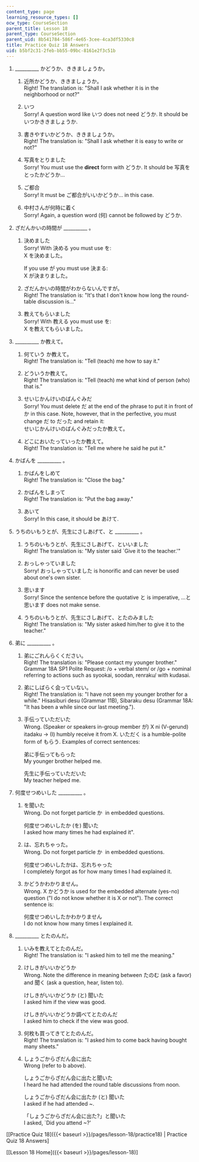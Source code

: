 ```yaml
---
content_type: page
learning_resource_types: []
ocw_type: CourseSection
parent_title: Lesson 18
parent_type: CourseSection
parent_uid: 8b541784-586f-4e65-3cee-4ca3df5330c8
title: Practice Quiz 18 Answers
uid: b5bf2c31-2feb-bb55-09bc-8161e2f3c51b
---
```


1.  \_\_\_\_\_\_\_\_\_\_ かどうか、ききましょうか。
    
    1.  近所かどうか、ききましょうか。  
        Right! The translation is: "Shall I ask whether it is in the neighborhood or not?"
        
    2.  いつ  
        Sorry! A question word like いつ does not need どうか. It should be いつかききましょうか.
        
    3.  書きやすいかどうか、ききましょうか。  
        Right! The translation is: "Shall I ask whether it is easy to write or not?"
        
    4.  写真をとりました  
        Sorry! You must use the **direct** form with どうか. It should be 写真をとったかどうか…
        
    5.  ご都合  
        Sorry! It must be ご都合がいいかどうか… in this case.
        
    6.  中村さんが何時に着く  
        Sorry! Again, a question word (何) cannot be followed by どうか.
        
2.  ざだんかいの時間が \_\_\_\_\_\_\_\_\_\_ 。
    
    1.  決めました  
        Sorry! With 決める you must use を:  
        X を決めました。
        
        If you use が you must use 決まる:  
        X が決まりました。
        
    2.  ざだんかいの時間がわからないんですが。  
        Right! The translation is: "It's that I don't know how long the round-table discussion is..."
        
    3.  教えてもらいました  
        Sorry! With 教える you must use を:  
        X を教えてもらいました。
        
3.  \_\_\_\_\_\_\_\_\_\_ か教えて。
    
    1.  何ていう か教えて。  
        Right! The translation is: "Tell (teach) me how to say it."
        
    2.  どういうか教えて。  
        Right! The translation is: "Tell (teach) me what kind of person (who) that is."
        
    3.  せいじかんけいのばんぐみだ  
        Sorry! You must delete だ at the end of the phrase to put it in front of か in this case. Note, however, that in the perfective, you must change だ to だった and retain it:  
        せいじかんけいのばんぐみだったか教えて。
        
    4.  どこにおいたっていったか教えて。  
        Right! The translation is: "Tell me where he said he put it."
        
4.  かばんを \_\_\_\_\_\_\_\_\_\_ 。
    
    1.  かばんをしめて  
        Right! The translation is: "Close the bag."
        
    2.  かばんをしまって  
        Right! The translation is: "Put the bag away."
        
    3.  あいて  
        Sorry! In this case, it should be あけて.
        
5.  うちのいもうとが、先生にさしあげて、と \_\_\_\_\_\_\_\_\_\_ 。
    
    1.  うちのいもうとが、先生にさしあげて、といいました  
        Right! The translation is: "My sister said &grave;Give it to the teacher.'"
        
    2.  おっしゃっていました  
        Sorry! おっしゃっていました is honorific and can never be used about one's own sister.
        
    3.  思います  
        Sorry! Since the sentence before the quotative と is imperative, …と思います does not make sense.
        
    4.  うちのいもうとが、先生にさしあげて、とたのみました  
        Right! The translation is: "My sister asked him/her to give it to the teacher."
        
6.  弟に \_\_\_\_\_\_\_\_\_\_ 。
    
    1.  弟にごれんらくください。  
        Right! The translation is: "Please contact my younger brother." Grammar 18A SP1 Polite Request: /o + verbal stem/ or /go + nominal referring to actions such as syookai, soodan, renraku/ with kudasai.
        
    2.  弟にしばらく会っていない。  
        Right! The translation is: "I have not seen my younger brother for a while." Hisasiburi desu (Grammar 11B), Sibaraku desu (Grammar 18A: "It has been a while since our last meeting.").
        
    3.  手伝っていただいた  
        Wrong. (Speaker or speakers in-group member が) X ni (V-gerund) itadaku → (I) humbly receive it from X. いただく is a humble-polite form of もらう. Examples of correct sentences:
        
        弟に手伝ってもらった  
        My younger brother helped me.
        
        先生に手伝っていただいた  
        My teacher helped me.
        
7.  何度せつめいした \_\_\_\_\_\_\_\_\_\_ 。
    
    1.  を聞いた  
        Wrong. Do not forget particle か  in embedded questions.
        
        何度せつめいしたか (を) 聞いた  
        I asked how many times he had explained it".
        
    2.  は、忘れちゃった。  
        Wrong. Do not forget particle か  in embedded questions.
        
        何度せつめいしたかは、忘れちゃった  
        I completely forgot as for how many times I had explained it.
        
    3.  かどうかわかりません。  
        Wrong. X かどうか is used for the embedded alternate (yes-no) question ("I do not know whether it is X or not"). The correct sentence is:
        
        何度せつめいしたかわかりません  
        I do not know how many times I explained it.
        
8.  \_\_\_\_\_\_\_\_\_\_ とたのんだ。
    
    1.  いみを教えてとたのんだ。  
        Right! The translation is: "I asked him to tell me the meaning."
        
    2.  けしきがいいかどうか  
        Wrong. Note the difference in meaning between たのむ (ask a favor) and 聞く (ask a question, hear, listen to).
        
        けしきがいいかどうか (と) 聞いた  
        I asked him if the view was good.
        
        けしきがいいかどうか調べてとたのんだ  
        I asked him to check if the view was good.
        
    3.  何枚も買ってきてとたのんだ。  
        Right! The translation is: "I asked him to come back having bought many sheets."
        
    4.  しょうごからざだん会に出た  
        Wrong (refer to b above).
        
        しょうごからざだん会に出たと聞いた  
        I heard he had attended the round table discussions from noon.
        
        しょうごからざだん会に出たか (と) 聞いた   
        I asked if he had attended ~.
        
        「しょうごからざだん会に出た?」と聞いた   
        I asked, &grave;Did you attend ~?'
        

\[[Practice Quiz 18]({{< baseurl >}}/pages/lesson-18/practice18) | Practice Quiz 18 Answers\]

\[[Lesson 18 Home]({{< baseurl >}}/pages/lesson-18)\]